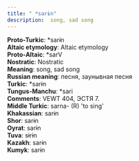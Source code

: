 ```yaml
---
title: " *sarɨn"
description:  song, sad song
---
```


<strong>Proto-Turkic</strong>:  *sarɨn<br>
<strong>Altaic etymology</strong>:  Altaic etymology<br>
<strong> Proto-Altaic</strong>:  *sarV<br>
<strong>Nostratic</strong>:  Nostratic<br>
<strong>Meaning</strong>:  song, sad song<br>
<strong>Russian meaning</strong>:  песня, заунывная песня<br>
<strong>Turkic</strong>:  *sarɨn<br>
<strong>Tungus-Manchu</strong>:  *sari<br>
<strong>Comments</strong>:  VEWT 404, ЭСТЯ 7.<br>
<strong>Middle Turkic</strong>:  sarna- (R) 'to sing'<br>
<strong>Khakassian</strong>:  sarɨn<br>
<strong>Shor</strong>:  sarɨn<br>
<strong>Oyrat</strong>:  sarɨn<br>
<strong>Tuva</strong>:  sɨrɨn<br>
<strong>Kazakh</strong>:  sarɨn<br>
<strong>Kumyk</strong>:  sarɨn<br>


